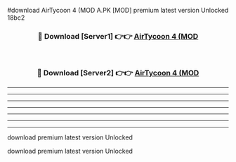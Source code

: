 #download AirTycoon 4 (MOD A.PK [MOD] premium latest version Unlocked 18bc2 



<div align="center">
<h3>🔴 Download [Server1] 👉👉 <a href="https://download1apk.web.app/">AirTycoon 4 (MOD</a></h3><br>

<h3>🔴 Download [Server2] 👉👉 <a href="https://download1apk.web.app/">AirTycoon 4 (MOD</a></h3>
</div>





----------------------------------------------------------

----------------------------------------------------------

----------------------------------------------------------

----------------------------------------------------------

----------------------------------------------------------

----------------------------------------------------------

----------------------------------------------------------

download premium latest version Unlocked

download premium latest version Unlocked
